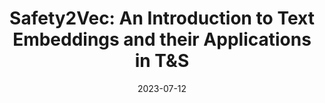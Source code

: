 ---
title: "Safety2Vec: An Introduction to Text Embeddings and their Applications in T&S"
emoji: "👨‍⚕️"
blurb: "TrustCon2023 presentation on how embeddings models can enable Trust & Safety teams to better understand user behaviour on their platforms."
type: "rp"
tags: ["ml","pl"]
collaborators: ["openai"]
link: "<a aria-label='Session' href='https://www.trustcon.net/trustcon2023/session/1525159/safety2vec-an-introduction-to-text-embeddings-and-their-applications-in-ts?i=LNeKgxVcjez9glIf16TTG2AluPgHZQk3'>Session</a>"
date: "2023-07-12"
prod: true
---
